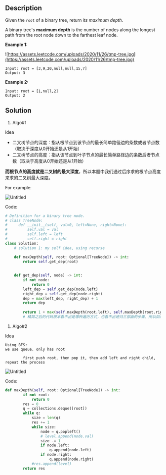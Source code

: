 ## Description

Given the `root` of a binary tree, return *its maximum depth*.

A binary tree's **maximum depth** is the number of nodes along the longest path from the root node down to the farthest leaf node.

**Example 1:**

![https://assets.leetcode.com/uploads/2020/11/26/tmp-tree.jpg](https://assets.leetcode.com/uploads/2020/11/26/tmp-tree.jpg)

```
Input: root = [3,9,20,null,null,15,7]
Output: 3

```

**Example 2:**

```
Input: root = [1,null,2]
Output: 2
```

## Solution

1. Algo#1

Idea

- 二叉树节点的深度：指从根节点到该节点的最长简单路径边的条数或者节点数（取决于深度从0开始还是从1开始）
- 二叉树节点的高度：指从该节点到叶子节点的最长简单路径边的条数后者节点数（取决于高度从0开始还是从1开始）

**而根节点的高度就是二叉树的最大深度**，所以本题中我们通过后序求的根节点高度来求的二叉树最大深度。

For example:

![Untitled](https://s3-us-west-2.amazonaws.com/secure.notion-static.com/75a5f661-15a7-450e-a3cb-9c58beda621f/Untitled.png)

Code:

```python
# Definition for a binary tree node.
# class TreeNode:
#     def __init__(self, val=0, left=None, right=None):
#         self.val = val
#         self.left = left
#         self.right = right
class Solution:
    # solution 1: my self idea, using recurse

    def maxDepth(self, root: Optional[TreeNode]) -> int:
        return self.get_dep(root)
        
        
    def get_dep(self, node) -> int:
        if not node:
            return 0
        left_dep = self.get_dep(node.left)
        right_dep = self.get_dep(node.right)
        dep = max(left_dep, right_dep) + 1
        return dep
 
        return 1 + max(self.maxDepth(root.left), self.maxDepth(root.right))
        # 精简之后的代码根本看不出是哪种遍历方式，也看不出递归三部曲的步骤，所以如果对二叉树的操作还不熟练，尽量不要直接照着精简代码来学。
```

1. Algo#2

Idea     

```
Using BFS:
we use queue, only has root
        
        first push root, then pop it, then add left and right child, repeat the process
```

![Untitled](https://s3-us-west-2.amazonaws.com/secure.notion-static.com/1f89e304-49dc-4621-b8d0-a1baf9e74502/Untitled.png)

Code:

```python
def maxDepth(self, root: Optional[TreeNode]) -> int:
        if not root:
            return 0
        res = 0
        q = collections.deque([root])
        while q:
            size = len(q)
            res += 1
            while size:
                node = q.popleft()
                # level.append(node.val)
                size -= 1
                if node.left:
                    q.append(node.left)
                if node.right:
                    q.append(node.right)
            #res.append(level)
        return res
 
```
